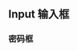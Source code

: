 <div class="demo-header">
<p class="overviewicon">
  <span class="wapi-ui-input wapi-form-span"/>
</p>

## Input 输入框

<mobile-uxlink widget-name="Input"></mobile-uxlink>
</div>

### 密码框

<mobile-view link="input/show-password"></mobile-view>

<br>
